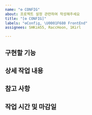 ```yaml
---
name: "⚙️ CONFIG"
about: 프로젝트 설정 관련하여 작성해주세요
title: "[⚙️ CONFIG]"
labels: "⚙️Config, \U0001F680 FrontEnd"
assignees: SHKim55, RaccHoon, 1Kirl

---
```


## 구현할 기능

## 상세 작업 내용

## 참고 사항

## 작업 시간 및 마감일
